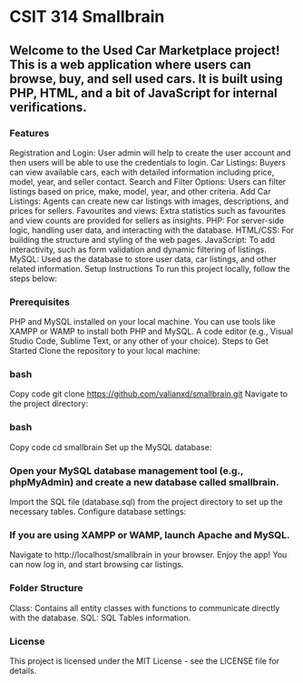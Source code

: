 # CSIT 314 Smallbrain
## Welcome to the Used Car Marketplace project! This is a web application where users can browse, buy, and sell used cars. It is built using PHP, HTML, and a bit of JavaScript for internal verifications.

### Features
Registration and Login: User admin will help to create the user account and then users will be able to use the credentials to login.
Car Listings: Buyers can view available cars, each with detailed information including price, model, year, and seller contact.
Search and Filter Options: Users can filter listings based on price, make, model, year, and other criteria.
Add Car Listings: Agents can create new car listings with images, descriptions, and prices for sellers.
Favourites and views: Extra statistics such as favourites and view counts are provided for sellers as insights. 
PHP: For server-side logic, handling user data, and interacting with the database.
HTML/CSS: For building the structure and styling of the web pages.
JavaScript: To add interactivity, such as form validation and dynamic filtering of listings.
MySQL: Used as the database to store user data, car listings, and other related information.
Setup Instructions
To run this project locally, follow the steps below:

### Prerequisites
PHP and MySQL installed on your local machine. You can use tools like XAMPP or WAMP to install both PHP and MySQL.
A code editor (e.g., Visual Studio Code, Sublime Text, or any other of your choice).
Steps to Get Started
Clone the repository to your local machine:

### bash
Copy code
git clone https://github.com/valianxd/smallbrain.git
Navigate to the project directory:

### bash
Copy code
cd smallbrain
Set up the MySQL database:

### Open your MySQL database management tool (e.g., phpMyAdmin) and create a new database called smallbrain.
Import the SQL file (database.sql) from the project directory to set up the necessary tables.
Configure database settings:

### If you are using XAMPP or WAMP, launch Apache and MySQL.
Navigate to http://localhost/smallbrain in your browser.
Enjoy the app! You can now log in, and start browsing car listings.

### Folder Structure
Class: Contains all entity classes with functions to communicate directly with the database.
SQL: SQL Tables information.

### License
This project is licensed under the MIT License - see the LICENSE file for details.

